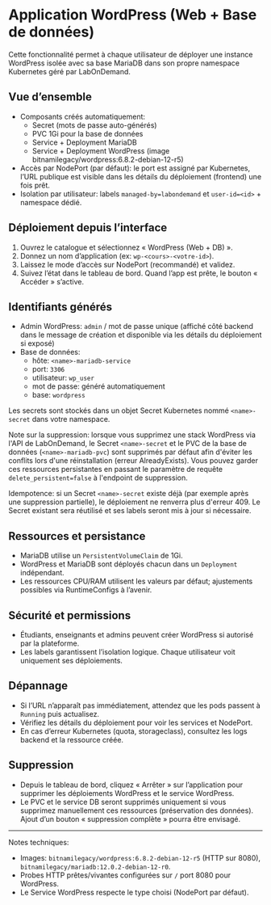# Application WordPress (Web + Base de données)

Cette fonctionnalité permet à chaque utilisateur de déployer une instance WordPress isolée avec sa base MariaDB dans son propre namespace Kubernetes géré par LabOnDemand.

## Vue d’ensemble

- Composants créés automatiquement:
  - Secret (mots de passe auto-générés)
  - PVC 1Gi pour la base de données
  - Service + Deployment MariaDB
  - Service + Deployment WordPress (image bitnamilegacy/wordpress:6.8.2-debian-12-r5)
- Accès par NodePort (par défaut): le port est assigné par Kubernetes, l’URL publique est visible dans les détails du déploiement (frontend) une fois prêt.
- Isolation par utilisateur: labels `managed-by=labondemand` et `user-id=<id>` + namespace dédié.

## Déploiement depuis l’interface

1. Ouvrez le catalogue et sélectionnez « WordPress (Web + DB) ».
2. Donnez un nom d’application (ex: `wp-<cours>-<votre-id>`).
3. Laissez le mode d’accès sur NodePort (recommandé) et validez.
4. Suivez l’état dans le tableau de bord. Quand l’app est prête, le bouton « Accéder » s’active.

## Identifiants générés

- Admin WordPress: `admin` / mot de passe unique (affiché côté backend dans le message de création et disponible via les détails du déploiement si exposé)
- Base de données:
  - hôte: `<name>-mariadb-service`
  - port: `3306`
  - utilisateur: `wp_user`
  - mot de passe: généré automatiquement
  - base: `wordpress`

Les secrets sont stockés dans un objet Secret Kubernetes nommé `<name>-secret` dans votre namespace.

Note sur la suppression: lorsque vous supprimez une stack WordPress via l'API de LabOnDemand, le Secret `<name>-secret` et le PVC de la base de données (`<name>-mariadb-pvc`) sont supprimés par défaut afin d'éviter les conflits lors d'une réinstallation (erreur AlreadyExists). Vous pouvez garder ces ressources persistantes en passant le paramètre de requête `delete_persistent=false` à l'endpoint de suppression.

Idempotence: si un Secret `<name>-secret` existe déjà (par exemple après une suppression partielle), le déploiement ne renverra plus d'erreur 409. Le Secret existant sera réutilisé et ses labels seront mis à jour si nécessaire.

## Ressources et persistance

- MariaDB utilise un `PersistentVolumeClaim` de 1Gi.
- WordPress et MariaDB sont déployés chacun dans un `Deployment` indépendant.
- Les ressources CPU/RAM utilisent les valeurs par défaut; ajustements possibles via RuntimeConfigs à l’avenir.

## Sécurité et permissions

- Étudiants, enseignants et admins peuvent créer WordPress si autorisé par la plateforme.
- Les labels garantissent l’isolation logique. Chaque utilisateur voit uniquement ses déploiements.

## Dépannage

- Si l’URL n’apparaît pas immédiatement, attendez que les pods passent à `Running` puis actualisez.
- Vérifiez les détails du déploiement pour voir les services et NodePort.
- En cas d’erreur Kubernetes (quota, storageclass), consultez les logs backend et la ressource créée.

## Suppression

- Depuis le tableau de bord, cliquez « Arrêter » sur l’application pour supprimer les déploiements WordPress et le service WordPress.
- Le PVC et le service DB seront supprimés uniquement si vous supprimez manuellement ces ressources (préservation des données). Ajout d’un bouton « suppression complète » pourra être envisagé.

---

Notes techniques:
- Images: `bitnamilegacy/wordpress:6.8.2-debian-12-r5` (HTTP sur 8080), `bitnamilegacy/mariadb:12.0.2-debian-12-r0`.
- Probes HTTP prêtes/vivantes configurées sur `/` port 8080 pour WordPress.
- Le Service WordPress respecte le type choisi (NodePort par défaut).
